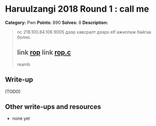 # Haruulzangi 2018 Round 1 : call me

**Category:** Pwn
**Points:** 890
**Solves:** 8
**Description:**


>nc 218.100.84.106 9005 дээр хавсралт дээрх elf ажиллаж байгаа болно.
>
>link [rop](rop) 
>link [rop.c](rop.c)
>--
>reamb


## Write-up

(TODO)

## Other write-ups and resources

* none yet
